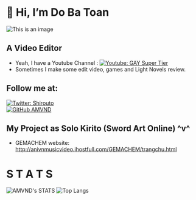 # 👋 Hi, I’m Do Ba Toan
![This is an image](https://imgur.com/YqYmDg1.png)  
## A Video Editor 
- Yeah, I have a Youtube Channel : [![Youtube: GAY Super Tier](https://img.shields.io/youtube/channel/subscribers/UCU7cG-eGuJ1kO93pIMdi90g?style=social)](https://www.youtube.com/channel/UCU7cG-eGuJ1kO93pIMdi90g)
- Sometimes I make some edit video, games and Light Novels review. 
## Follow me at: 
[![Twitter: Shirouto](https://img.shields.io/twitter/follow/tier_gay?style=social)](https://twitter.com/tier_gay)
<br>
[![GitHub AMVND](https://img.shields.io/github/followers/AMVND?label=follow&style=social)](https://github.com/AMVND)
## My Project as Solo Kirito (Sword Art Online) ^v^ 
- GEMACHEM website: http://anivnmusicvideo.ihostfull.com/GEMACHEM/trangchu.html

<p><h1><strong>S T A T S</strong> </h1></p>
<div align="left">

![AMVND's STATS](https://github-readme-stats.vercel.app/api?username=AMVND&show_icons=true&theme=radical)
	![Top Langs](https://github-readme-stats.vercel.app/api/top-langs/?username=AMVND&theme=radical)
	
</div>
<!---
AMVND/AMVND is a ✨ special ✨ repository because its `README.md` (this file) appears on your GitHub profile.
You can click the Preview link to take a look at your changes.
--->
